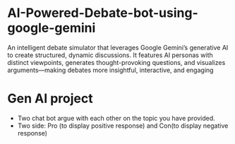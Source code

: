 # AI-Powered-Debate-bot-using-google-gemini
An intelligent debate simulator that leverages Google Gemini’s generative AI to create structured, dynamic discussions. It features AI personas with distinct viewpoints, generates thought-provoking questions, and visualizes arguments—making debates more insightful, interactive, and engaging


# Gen AI project
* Two chat bot argue with each other on the topic you have provided.
* Two side: Pro (to display positive response) and Con(to display negative response)
